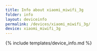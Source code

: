 ```yaml
---
title: Info about xiaomi_miwifi_3g
folder: info
layout: deviceinfo
permalink: /devices/xiaomi_miwifi_3g/
device: xiaomi_miwifi_3g
---
```

{% include templates/device_info.md %}
